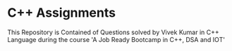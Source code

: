 # C++ Assignments

This Repository is Contained of Questions solved by Vivek Kumar in C++ Language during the course 'A Job Ready Bootcamp in C++, DSA and IOT'
